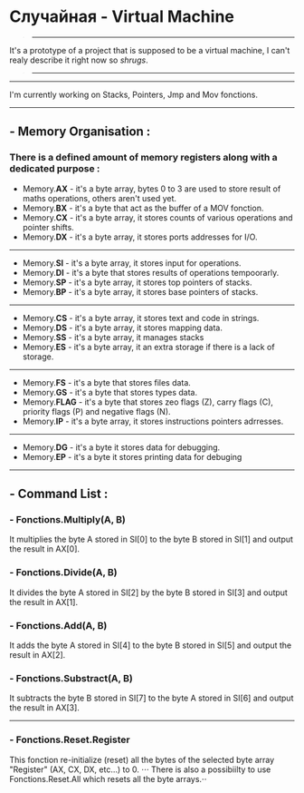 # **Случайная - Virtual Machine**

>***
It's a prototype of a project that is supposed to be a virtual machine, I can't realy describe it right now so *shrugs*.
>***

___
I'm currently working on Stacks, Pointers, Jmp and Mov fonctions.
___

## - **Memory Organisation :**

### There is a defined amount of memory registers along with a dedicated purpose :
+ Memory.**AX** - it's a byte array, bytes 0 to 3 are used to store result of maths operations, others aren't used yet.
+ Memory.**BX** - it's a byte that act as the buffer of a MOV fonction.
+ Memory.**CX** - it's a byte array, it stores counts of various operations and pointer shifts.
+ Memory.**DX** - it's a byte array, it stores ports addresses for I/O.
---
+ Memory.**SI** - it's a byte array, it stores input for operations.
+ Memory.**DI** - it's a byte that stores results of operations tempoorarly.
+ Memory.**SP** - it's a byte array, it stores top pointers of stacks.
+ Memory.**BP** - it's a byte array, it stores base pointers of stacks.
---
+ Memory.**CS** - it's a byte array, it stores text and code in strings.
+ Memory.**DS** - it's a byte array, it stores mapping data.
+ Memory.**SS** - it's a byte array, it manages stacks
+ Memory.**ES** - it's a byte array, it an extra storage if there is a lack of storage.
---
+ Memory.**FS** - it's a byte that stores files data.
+ Memory.**GS** - it's a byte that stores types data.
+ Memory.**FLAG** - it's a byte that stores zeo flags (Z), carry flags (C), priority flags (P) and negative flags (N).
+ Memory.**IP** - it's a byte array, it stores instructions pointers adrresses.
---
+ Memory.**DG** - it's a byte it stores data for debugging.
+ Memory.**EP** - it's a byte it stores printing data for debuging

___
## - **Command List :**

### - **Fonctions.Multiply(A, B)**
It multiplies the byte A stored in SI[0] to the byte B stored in SI[1] and output the result in AX[0].

### - **Fonctions.Divide(A, B)**
It divides the byte A stored in SI[2] by the byte B stored in SI[3] and output the result in AX[1].

### - **Fonctions.Add(A, B)**
It adds the byte A stored in SI[4] to the byte B stored in SI[5] and output the result in AX[2].

### - **Fonctions.Substract(A, B)**
It subtracts the byte B stored in SI[7] to the byte A stored in SI[6] and output the result in AX[3].

---
### - **Fonctions.Reset.Register**
This fonction re-initialize (reset) all the bytes of the selected byte array "Register" (AX, CX, DX, etc...) to 0.
⋅⋅⋅ There is also a possibiilty to use Fonctions.Reset.All which resets all the byte arrays.⋅⋅
